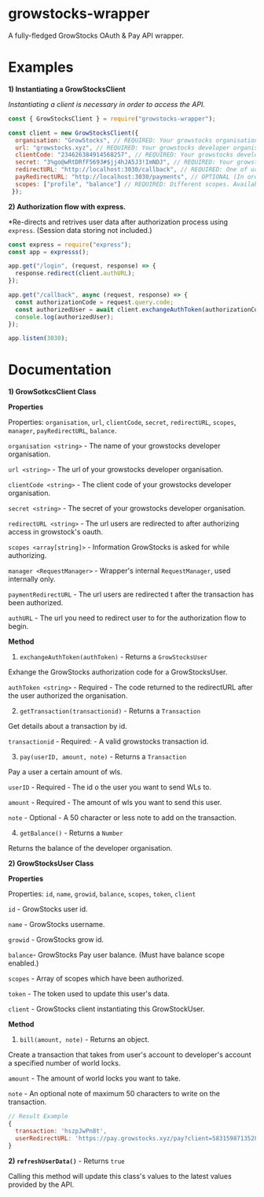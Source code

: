 # growstocks-wrapper
A fully-fledged GrowStocks OAuth &amp; Pay API wrapper.

# Examples
**1) Instantiating a GrowStocksClient**

*Instantiating a client is necessary in order to access the API.*

```js
const { GrowStocksClient } = require("growstocks-wrapper");

const client = new GrowStocksClient({
  organisation: "GrowStocks", // REQUIRED: Your growstocks organisation organisation name.
  url: "growstocks.xyz", // REQUIRED: Your growstocks developer organisation url.
  clientCode: "234626384914568257", // REQUIRED: Your growstocks developer client code.
  secret: "3%go@wRtDRfF5693#$jj4hJA5J3!ImNDJ", // REQUIRED: Your growstocks developer secret.
  redirectURL: "http://localhost:3030/callback", // REQUIRED: One of urls you added as valid growstocks redirect urls in developer dashboard used for authentication flow.
  payRedirectURL: "http://localhost:3030/payments", // OPTIONAL (In order to use GrowStocks Pay you have to specify one): One of urls you added as valid growstocks redirect urls in developer dashboard used for transaction authorization flow.
  scopes: ["profile", "balance"] // REQUIRED: Different scopes. Available scopes: "profile", "balance", "email".
 });
 ```

**2) Authorization flow with express.**

*Re-directs and retrives user data after authorization process using `express`. (Session data storing not included.)
```js
const express = require("express");
const app = expresss();

app.get("/login", (request, response) => {
  response.redirect(client.authURL);
});

app.get("/callback", async (request, response) => {
  const authorizationCode = request.query.code;
  const authorizedUser = await client.exchangeAuthToken(authorizationCode);
  console.log(authorizedUser);
});

app.listen(3030);
```

# Documentation

**1) GrowSotkcsClient Class**

**Properties**

Properties: `organisation`, `url`, `clientCode`, `secret`, `redirectURL`, `scopes`, `manager`, `payRedirectURL`, `balance`.

`organisation <string>` - The name of your growstocks developer organisation.

`url <string>` - The url of your growstocks developer organisation.

`clientCode <string>` - The client code of your growstocks developer organisation.

`secret <string>` - The secret of your growstocks developer organisation.

`redirectURL <string>` - The url users are redirected to after authorizing access in growstock's oauth.

`scopes <array[string]>` - Information GrowStocks is asked for while authorizing.

`manager <RequestManager>` - Wrapper's internal `RequestManager`, used internally only.

`paymentRedirectURL` - The url users are redirected t after the transaction has been authorized.

`authURL` - The url you need to redirect user to for the authorization flow to begin.

**Method**

1) `exchangeAuthToken(authToken)` - Returns a `GrowStocksUser`

Exhange the GrowStocks authorization code for a GrowStocksUser.

`authToken <string>` - Required - The code returned  to the redirectURL after the user authorized the organisation.

2) `getTransaction(transactionid)` - Returns a `Transaction`

Get details about a transaction by id.

`transactionid` - Required: - A valid growstocks transaction id.

3) `pay(userID, amount, note)` - Returns a `Transaction`

Pay a user a certain amount of wls.

`userID` - Required - The id o the user you want to send WLs to.

`amount` - Required - The amount of wls you want to send this user.

`note` - Optional - A 50 character or less note to add on the transaction.

4) `getBalance()` - Returns a `Number`

Returns the balance of the developer organisation.


**2) GrowStocksUser Class**

**Properties**

Properties: `id`, `name`, `growid`, `balance`, `scopes`, `token`, `client`

`id` - GrowStocks user id.

`name` - GrowStocks username.

`growid` - GrowStocks grow id.

`balance`- GrowStocks Pay user balance. (Must have balance scope enabled.)

`scopes` - Array of scopes which have been authorized.

`token` - The token used to update this user's data.

`client` - GrowStocks client instantiating this GrowStockUser.

**Method**

1) `bill(amount, note)` - Returns an object.

Create a transaction that takes from user's account to developer's account a specified number of world locks.

`amount` - The amount of world locks you want to take.

`note` - An optional note of maximum 50 characters to write on the transaction.

```js
// Result Example
{
  transaction: 'hszpJwPn8t',
  userRedirectURL: 'https://pay.growstocks.xyz/pay?client=583159871352836480&redirect_uri=http%3A%2F%2Flocalhost%3A3030%2Fpayments&transaction=hszpJwPn8t'
}
```

**2) `refreshUserData()`** - Returns `true`

Calling this method will update this class's values to the latest values provided by the API.
